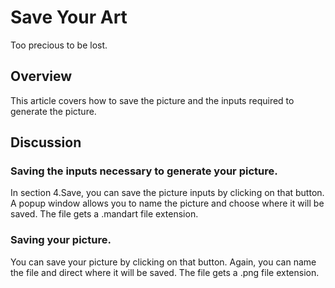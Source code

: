 # Save Your Art

Too precious to be lost.

## Overview

This article covers how to save the picture and the inputs required to generate the picture.

## Discussion

### Saving the inputs necessary to generate your picture.

In section 4.Save, you can save the picture inputs by clicking on that button.
A popup window allows you to name the picture and choose where it will be saved.
The file gets a .mandart file extension.

### Saving your picture.

You can save your picture by clicking on that button.
Again, you can name the file and direct where it will be saved.
The file gets a .png file extension.


